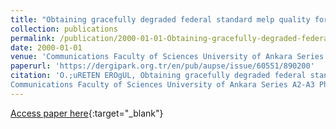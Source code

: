 ```yaml
---
title: "Obtaining gracefully degraded federal standard melp quality for military and civil applications"
collection: publications
permalink: /publication/2000-01-01-Obtaining-gracefully-degraded-federal-standard-melp-quality-for-military-and-civil-applications
date: 2000-01-01
venue: 'Communications Faculty of Sciences University of Ankara Series A2-A3 Physical Sciences and Engineering'
paperurl: 'https://dergipark.org.tr/en/pub/aupse/issue/60551/890200'
citation: 'O.;uRETEN EROgUL, Obtaining gracefully degraded federal standard melp quality for military and civil applications"
Communications Faculty of Sciences University of Ankara Series A2-A3 Physical Sciences and Engineering, 2000'
---
```

[Access paper here](https://dergipark.org.tr/en/pub/aupse/issue/60551/890200){:target="_blank"}
